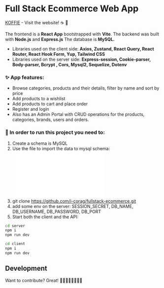 # Full Stack Ecommerce Web App

[KOFFIE](https://ecommerce-fontend.vercel.app/) - Visit the website! ☕️ 🤎

The frontend is a **React App** bootstrapped with **Vite**.
The backend was built with **Node.js** and **Express.js**
The database is **MySQL.**

- Libraries used on the client side:
  **Axios, Zustand, React Query, React Router, React Hook Form, Yup, Tailwind CSS**
- Libraries used on the server side:
  **Express-session, Cookie-parser, Body-parser, Bcrypt , Cors, Mysql2, Sequelize, Dotenv**

### ✨ App features:

- Browse categories, products and their details, filter by name and sort by price
- Add products to a wishlist
- Add products to cart and place order
- Register and login
- Also has an Admin Portal with CRUD operations for the products, categories, brands, users and orders.

### 🚀 In order to run this project you need to:

1. Create a schema is MySQL
2. Use the file to import the data to mysql schema: ![](koffie.sql)
3. git clone https://github.com/i-corag/fullstack-ecommerce.git
4. add some env on the server: SESSION_SECRET, DB_NAME, DB_USERNAME, DB_PASSWORD, DB_PORT
5. Start both the client and the API:

```sh
cd server
npm i
npm run dev
```

```sh
cd client
npm i
npm run dev
```

## Development

Want to contribute? Great! 🙌🏻🙌🏽🙌🏾🙌🏿
